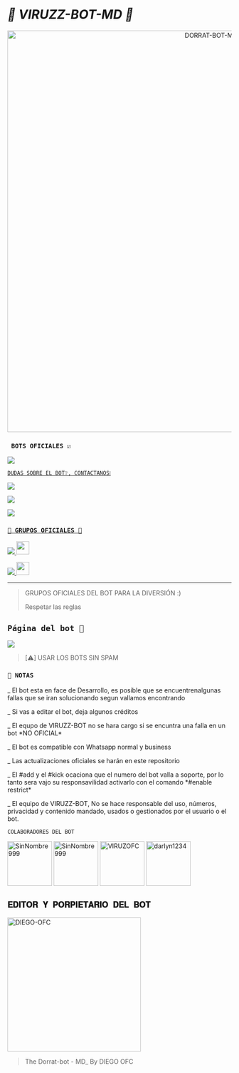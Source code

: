 # ***🤖 VIRUZZ-BOT-MD 🤖***

<p align="center">
<img src="https://github.com/VIRUZOFC/VIRUZZ-BOT-MD/blob/main/Menu2.jpg" alt="DORRAT-BOT-MD" width="900"/>
</p>

### ` BOTS OFICIALES ☑️`

<a href="http://wa.me/524445790238" target="blank"><img src="https://img.shields.io/badge/VIRUZZ BOT-OFICIAL.1️⃣-25D366?style=for-the-badge&logo=whatsapp&logoColor=white" />

`DUDAS SOBRE EL BOT❔, CONTACTANOS❕`

<a href="http://wa.me/595986674310" target="blank"><img src="https://img.shields.io/badge/VIRUZZ_OFC_CREADOR-25D366?style=for-the-badge&logo=whatsapp&logoColor=white" />
<p><a href="http://wa.me/593959425714" target="blank"><img src="https://img.shields.io/badge/DIEGO_OFC_COLAB.1-25D366?style=for-the-badge&logo=whatsapp&logoColor=white" /></p>
<a href="http://wa.me/573168068344" target="blank"><img src="https://img.shields.io/badge/KIUBY_COLAB.2-25D366?style=for-the-badge&logo=whatsapp&logoColor=white" />

### `🔰 GRUPOS OFICIALES 🔰`


<a href="https://chat.whatsapp.com/L5oWIJp9c5BE8hMNCjJFGV" target="blank"><img src="https://img.shields.io/badge/Grupo-oficial-25D366?style=for-the-badge&logo=whatsapp&logoColor=white" /><a href="https://chat.whatsapp.com/L5oWIJp9c5BE8hMNCjJFGV"> <img src="https://upload.wikimedia.org/wikipedia/commons/thumb/1/19/WhatsApp_logo-color-vertical.svg/1200px-WhatsApp_logo-color-vertical.svg.png" height="29px"></a>


<a href="https://chat.whatsapp.com/GDkNr8qkR1K5VMpXlCLIIQ" target="blank"><img src="https://img.shields.io/badge/Grupo-oficial2-25D366?style=for-the-badge&logo=whatsapp&logoColor=white" /><a href="https://chat.whatsapp.com/GDkNr8qkR1K5VMpXlCLIIQ"> <img src="https://upload.wikimedia.org/wikipedia/commons/thumb/1/19/WhatsApp_logo-color-vertical.svg/1200px-WhatsApp_logo-color-vertical.svg.png" height="29px"></a>

---------
> GRUPOS OFICIALES DEL BOT PARA LA DIVERSIÓN :)
> <p>Respetar las reglas </p>

## `Página del bot 📌 `

<a href="https://sites.google.com/view/dorratbotmd/inicio" target="_blank"> <img src="https://img.shields.io/badge/-pagina aqui-%23E4405F?style=for-the-badge&logo=página aqui&logoColor=black" target="_blank"></a> 

> [⚠️] USAR LOS BOTS SIN SPAM

### `📄 NOTAS`
<p>_ El bot esta en face de Desarrollo, es posible que se encuentrenalgunas fallas que se iran solucionando segun vallamos encontrando</p>
<p>_ Si vas a editar el bot, deja algunos créditos </p>
<p>_ El equpo de VIRUZZ-BOT no se hara cargo si se encuntra una falla en un bot *NO OFICIAL*</p>
<p>_ El bot es compatible con Whatsapp normal y business</p>
<p>_ Las actualizaciones oficiales se harán en este repositorio </p>
<p>_ El #add y el #kick ocaciona que el numero del bot valla a soporte, por lo tanto sera vajo su responsavilidad activarlo con el comando *#enable restrict*</p>
<p>_ El equipo de VIRUZZ-BOT, No se hace responsable del uso, números, privacidad y contenido mandado, usados o gestionados por el usuario o el bot.</p

## `COLABORADORES DEL BOT` 
<a href="https://github.com/SinNombre999"><img src="https://github.com/SinNombre999.png" width="100" height="100" alt="SinNombre999"/></a>
<a href="https://github.com/GataNina-Li"><img src="https://github.com/GataNina-Li.png" width="100" height="100" alt="SinNombre999"/></a>
<a href="https://github.com/VIRUZOFC"><img src="https://github.com/VIRUZOFC.png" width="100" height="100" alt="VIRUZOFC"/></a>
<a href="https://github.com/darlyn1234"><img src="https://github.com/darlyn1234.png" width="100" height="100" alt="darlyn1234"/></a>



## `𝐄𝐃𝐈𝐓𝐎𝐑 𝐘 𝐏𝐎𝐑𝐏𝐈𝐄𝐓𝐀𝐑𝐈𝐎 𝐃𝐄𝐋 𝐁𝐎𝐓` 
<a href="https://github.com/DIEGO-OFC"><img src="https://github.com/DIEGO-OFC.png" width="300" height="300" alt="DIEGO-OFC"/></a>

> The Dorrat-bot - MD_ By DIEGO OFC 
